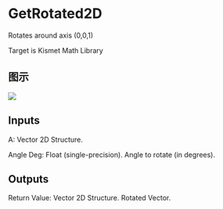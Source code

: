 # GetRotated2D

Rotates around axis (0,0,1)

Target is Kismet Math Library

## 图示

![]($-20221218-19583702.png)

## Inputs

A: Vector 2D Structure.

Angle Deg: Float (single-precision). Angle to rotate (in degrees).  

## Outputs

Return Value: Vector 2D Structure. Rotated Vector.

